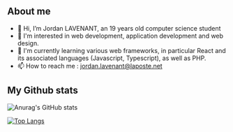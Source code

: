 ## About me 

- 👋 Hi, I’m Jordan LAVENANT, an 19 years old computer science student
- 👀 I'm interested in web development, application development and web design.
- 🌱 I'm currently learning various web frameworks, in particular React and its associated languages (Javascript, Typescript), as well as PHP.
- 📫 How to reach me : jordan.lavenant@laposte.net

## My Github stats

![Anurag's GitHub stats](https://github-readme-stats.vercel.app/api?username=jordanlavenant&show_icons=true&theme=radical)  

[![Top Langs](https://github-readme-stats.vercel.app/api/top-langs/?username=jordanlavenantlayout=donut&theme=radical)](https://github.com/anuraghazra/github-readme-stats)

<!---
jordanlavenant/jordanlavenant is a ✨ special ✨ repository because its `README.md` (this file) appears on your GitHub profile.
You can click the Preview link to take a look at your changes.
--->
